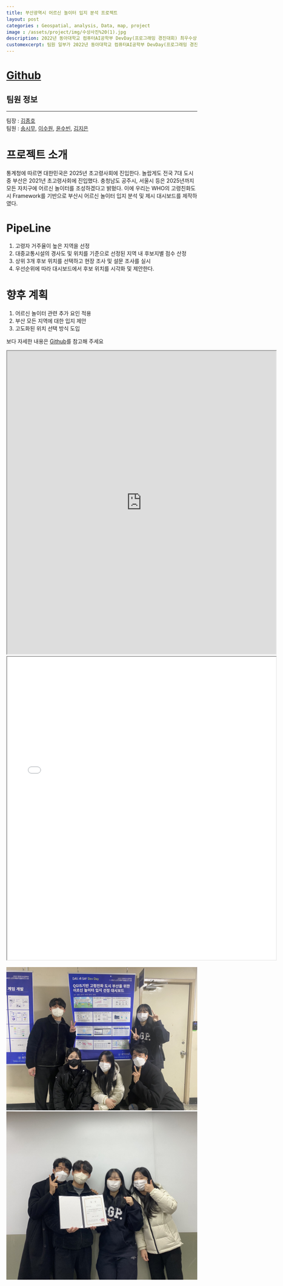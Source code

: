 ```yaml
---
title: 부산광역시 어르신 놀이터 입지 분석 프로젝트
layout: post   
categories : Geospatial, analysis, Data, map, project
image : /assets/project/img/수상사진%20(1).jpg
description: 2022년 동아대학교 컴퓨터AI공학부 DevDay(프로그래밍 경진대회) 최우수상 작품 소개
customexcerpt: 팀원 일부가 2022년 동아대학교 컴퓨터AI공학부 DevDay(프로그래밍 경진대회)에서 최우수상을 수상했으며 작품에 대한 자세한 내용이 궁금하다면 클릭하기! 
---
```



# [Github](https://github.com/DAU-BigDataTeams/Location-Analysis-of-Busan-Senior-Park)

## 팀원 정보
-----
팀장 : [김종호](https://drive.google.com/file/d/1sQbRkCaTeMU2z2i7o54yhWGZMKotv224/view)  
팀원 : [송시무](https://drive.google.com/file/d/1N-nFYEpVMWw8pyHFce0AmpI-EWzbOuKs/view?usp=sharing), [이수원](https://drive.google.com/file/d/1HuSFKuQj5HxTC9bmNn47pF54gLxzkVoQ/view?usp=drivesdk), [윤수빈](https://drive.google.com/file/d/11j2gq_b5BhEn3VO8_2SAV__sF0q-uwlx/view?usp=share_link), [김지은](https://drive.google.com/file/d/11P_V7HmrgqHelF4-J6X4AwB9ZIRLa3Qp/view?usp=share_link)  

# 프로젝트 소개
통계청에 따르면 대한민국은 2025년 초고령사회에 진입한다. 놀랍게도 전국 7대 도시 중 부산은 2021년 초고령사회에 진입했다. 충청남도 공주시, 서울시 등은 2025년까지 모든 자치구에 어르신 놀이터를 조성하겠다고 밝혔다. 이에 우리는 WHO의 고령친화도시 Framework를 기반으로 부산시 어르신 놀이터 입지 분석 및 제시 대시보드를 제작하였다.

# PipeLine
1. 고령자 거주율이 높은 지역을 선정
2. 대중교통시설의 경사도 및 위치를 기준으로 선정된 지역 내 후보지별 점수 산정
3. 상위 3개 후보 위치를 선택하고 현장 조사 및 설문 조사를 실시
4. 우선순위에 따라 대시보드에서 후보 위치를 시각화 및 제안한다.


# 향후 계획
1. 어르신 놀이터 관련 추가 요인 적용
2. 부산 모든 지역에 대한 입지 제안
3. 고도화된 위치 선택 방식 도입

보다 자세한 내용은 [Github](https://github.com/DAU-BigDataTeams/Location-Analysis-of-Busan-Senior-Park)를 참고해 주세요

<iframe src="https://ai.wizice.com:12443/bigdatateam" width="710" height="800">
    <embed src="https://ai.wizice.com:12443/bigdatateam" width="710" height="800">
</iframe>


<iframe src="/assets/project/Location Analysis of Busan Senior Park.pdf" width="710" height="800">
    <embed src="/assets/project/Location Analysis of Busan Senior Park.pdf" width="710" height="800">
</iframe>

![수상](/assets/project/img/수상사진%20(4).jpg)
![수상](/assets/project/img/수상사진%20(1).jpg)